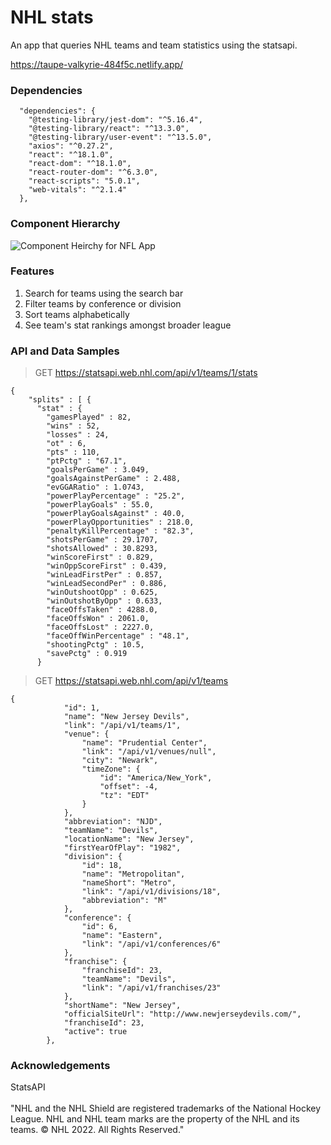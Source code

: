 # NHL stats
An app that queries NHL teams and team statistics using the statsapi. 

https://taupe-valkyrie-484f5c.netlify.app/

### Dependencies
~~~
  "dependencies": {
    "@testing-library/jest-dom": "^5.16.4",
    "@testing-library/react": "^13.3.0",
    "@testing-library/user-event": "^13.5.0",
    "axios": "^0.27.2",
    "react": "^18.1.0",
    "react-dom": "^18.1.0",
    "react-router-dom": "^6.3.0",
    "react-scripts": "5.0.1",
    "web-vitals": "^2.1.4"
  },
~~~

### Component Hierarchy

![Component Heirchy for NFL App](https://i.imgur.com/6Fps0bP.png)


### Features
1. Search for teams using the search bar
2. Filter teams by conference or division
3. Sort teams alphabetically
4. See team's stat rankings amongst broader league

### API and Data Samples

> GET https://statsapi.web.nhl.com/api/v1/teams/1/stats

~~~
{
    "splits" : [ {
      "stat" : {
        "gamesPlayed" : 82,
        "wins" : 52,
        "losses" : 24,
        "ot" : 6,
        "pts" : 110,
        "ptPctg" : "67.1",
        "goalsPerGame" : 3.049,
        "goalsAgainstPerGame" : 2.488,
        "evGGARatio" : 1.0743,
        "powerPlayPercentage" : "25.2",
        "powerPlayGoals" : 55.0,
        "powerPlayGoalsAgainst" : 40.0,
        "powerPlayOpportunities" : 218.0,
        "penaltyKillPercentage" : "82.3",
        "shotsPerGame" : 29.1707,
        "shotsAllowed" : 30.8293,
        "winScoreFirst" : 0.829,
        "winOppScoreFirst" : 0.439,
        "winLeadFirstPer" : 0.857,
        "winLeadSecondPer" : 0.886,
        "winOutshootOpp" : 0.625,
        "winOutshotByOpp" : 0.633,
        "faceOffsTaken" : 4288.0,
        "faceOffsWon" : 2061.0,
        "faceOffsLost" : 2227.0,
        "faceOffWinPercentage" : "48.1",
        "shootingPctg" : 10.5,
        "savePctg" : 0.919
      }
~~~

> GET https://statsapi.web.nhl.com/api/v1/teams

~~~
{
            "id": 1,
            "name": "New Jersey Devils",
            "link": "/api/v1/teams/1",
            "venue": {
                "name": "Prudential Center",
                "link": "/api/v1/venues/null",
                "city": "Newark",
                "timeZone": {
                    "id": "America/New_York",
                    "offset": -4,
                    "tz": "EDT"
                }
            },
            "abbreviation": "NJD",
            "teamName": "Devils",
            "locationName": "New Jersey",
            "firstYearOfPlay": "1982",
            "division": {
                "id": 18,
                "name": "Metropolitan",
                "nameShort": "Metro",
                "link": "/api/v1/divisions/18",
                "abbreviation": "M"
            },
            "conference": {
                "id": 6,
                "name": "Eastern",
                "link": "/api/v1/conferences/6"
            },
            "franchise": {
                "franchiseId": 23,
                "teamName": "Devils",
                "link": "/api/v1/franchises/23"
            },
            "shortName": "New Jersey",
            "officialSiteUrl": "http://www.newjerseydevils.com/",
            "franchiseId": 23,
            "active": true
        },
~~~

### Acknowledgements
StatsAPI<br><br>
"NHL and the NHL Shield are registered trademarks of the National Hockey League. NHL and NHL team marks are the property of the NHL and its teams. © NHL 2022. All Rights Reserved."